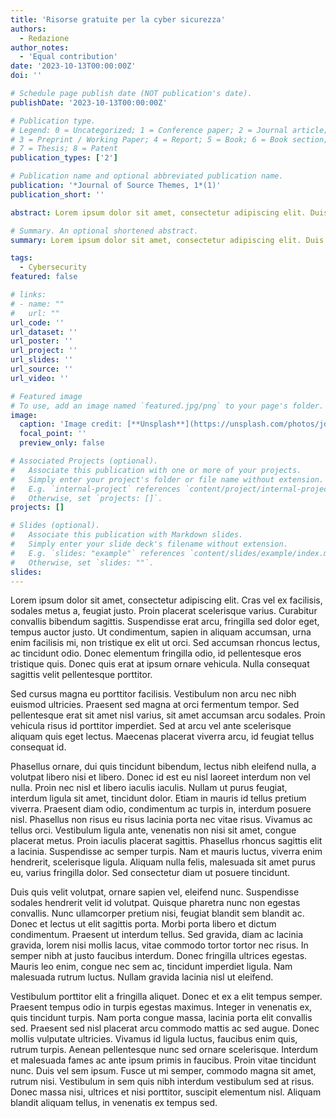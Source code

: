 ```yaml
---
title: 'Risorse gratuite per la cyber sicurezza'
authors:
  - Redazione
author_notes:
  - 'Equal contribution'
date: '2023-10-13T00:00:00Z'
doi: ''

# Schedule page publish date (NOT publication's date).
publishDate: '2023-10-13T00:00:00Z'

# Publication type.
# Legend: 0 = Uncategorized; 1 = Conference paper; 2 = Journal article;
# 3 = Preprint / Working Paper; 4 = Report; 5 = Book; 6 = Book section;
# 7 = Thesis; 8 = Patent
publication_types: ['2']

# Publication name and optional abbreviated publication name.
publication: '*Journal of Source Themes, 1*(1)'
publication_short: ''

abstract: Lorem ipsum dolor sit amet, consectetur adipiscing elit. Duis posuere tellus ac convallis placerat. Proin tincidunt magna sed ex sollicitudin condimentum. Sed ac faucibus dolor, scelerisque sollicitudin nisi. Cras purus urna, suscipit quis sapien eu, pulvinar tempor diam. Quisque risus orci, mollis id ante sit amet, gravida egestas nisl. Sed ac tempus magna. Proin in dui enim. Donec condimentum, sem id dapibus fringilla, tellus enim condimentum arcu, nec volutpat est felis vel metus. Vestibulum sit amet erat at nulla eleifend gravida.

# Summary. An optional shortened abstract.
summary: Lorem ipsum dolor sit amet, consectetur adipiscing elit. Duis posuere tellus ac convallis placerat. Proin tincidunt magna sed ex sollicitudin condimentum.

tags:
  - Cybersecurity
featured: false

# links:
# - name: ""
#   url: ""
url_code: ''
url_dataset: ''
url_poster: ''
url_project: ''
url_slides: ''
url_source: ''
url_video: ''

# Featured image
# To use, add an image named `featured.jpg/png` to your page's folder.
image:
  caption: 'Image credit: [**Unsplash**](https://unsplash.com/photos/jdD8gXaTZsc)'
  focal_point: ''
  preview_only: false

# Associated Projects (optional).
#   Associate this publication with one or more of your projects.
#   Simply enter your project's folder or file name without extension.
#   E.g. `internal-project` references `content/project/internal-project/index.md`.
#   Otherwise, set `projects: []`.
projects: []

# Slides (optional).
#   Associate this publication with Markdown slides.
#   Simply enter your slide deck's filename without extension.
#   E.g. `slides: "example"` references `content/slides/example/index.md`.
#   Otherwise, set `slides: ""`.
slides:
---
```



Lorem ipsum dolor sit amet, consectetur adipiscing elit. Cras vel ex facilisis, sodales metus a, feugiat justo. Proin placerat scelerisque varius. Curabitur convallis bibendum sagittis. Suspendisse erat arcu, fringilla sed dolor eget, tempus auctor justo. Ut condimentum, sapien in aliquam accumsan, urna enim facilisis mi, non tristique ex elit ut orci. Sed accumsan rhoncus lectus, ac tincidunt odio. Donec elementum fringilla odio, id pellentesque eros tristique quis. Donec quis erat at ipsum ornare vehicula. Nulla consequat sagittis velit pellentesque porttitor.

Sed cursus magna eu porttitor facilisis. Vestibulum non arcu nec nibh euismod ultricies. Praesent sed magna at orci fermentum tempor. Sed pellentesque erat sit amet nisl varius, sit amet accumsan arcu sodales. Proin vehicula risus id porttitor imperdiet. Sed at arcu vel ante scelerisque aliquam quis eget lectus. Maecenas placerat viverra arcu, id feugiat tellus consequat id.

Phasellus ornare, dui quis tincidunt bibendum, lectus nibh eleifend nulla, a volutpat libero nisi et libero. Donec id est eu nisl laoreet interdum non vel nulla. Proin nec nisl et libero iaculis iaculis. Nullam ut purus feugiat, interdum ligula sit amet, tincidunt dolor. Etiam in mauris id tellus pretium viverra. Praesent diam odio, condimentum ac turpis in, interdum posuere nisl. Phasellus non risus eu risus lacinia porta nec vitae risus. Vivamus ac tellus orci. Vestibulum ligula ante, venenatis non nisi sit amet, congue placerat metus. Proin iaculis placerat sagittis. Phasellus rhoncus sagittis elit a lacinia. Suspendisse ac semper turpis. Nam et mauris luctus, viverra enim hendrerit, scelerisque ligula. Aliquam nulla felis, malesuada sit amet purus eu, varius fringilla dolor. Sed consectetur diam ut posuere tincidunt.

Duis quis velit volutpat, ornare sapien vel, eleifend nunc. Suspendisse sodales hendrerit velit id volutpat. Quisque pharetra nunc non egestas convallis. Nunc ullamcorper pretium nisi, feugiat blandit sem blandit ac. Donec et lectus ut elit sagittis porta. Morbi porta libero et dictum condimentum. Praesent ut interdum tellus. Sed gravida, diam ac lacinia gravida, lorem nisi mollis lacus, vitae commodo tortor tortor nec risus. In semper nibh at justo faucibus interdum. Donec fringilla ultrices egestas. Mauris leo enim, congue nec sem ac, tincidunt imperdiet ligula. Nam malesuada rutrum luctus. Nullam gravida lacinia nisl ut eleifend.

Vestibulum porttitor elit a fringilla aliquet. Donec et ex a elit tempus semper. Praesent tempus odio in turpis egestas maximus. Integer in venenatis ex, quis tincidunt turpis. Nam porta congue massa, lacinia porta elit convallis sed. Praesent sed nisl placerat arcu commodo mattis ac sed augue. Donec mollis vulputate ultricies. Vivamus id ligula luctus, faucibus enim quis, rutrum turpis. Aenean pellentesque nunc sed ornare scelerisque. Interdum et malesuada fames ac ante ipsum primis in faucibus. Proin vitae tincidunt nunc. Duis vel sem ipsum. Fusce ut mi semper, commodo magna sit amet, rutrum nisi. Vestibulum in sem quis nibh interdum vestibulum sed at risus. Donec massa nisi, ultrices et nisi porttitor, suscipit elementum nisl. Aliquam blandit aliquam tellus, in venenatis ex tempus sed. 